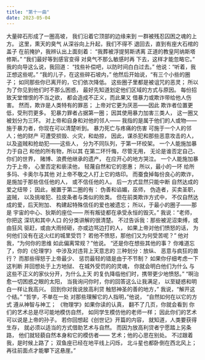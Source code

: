 ```yaml
---
title: "第十一曲"
date: 2023-05-04
---
```

大量碎石形成了一圈高坡，
我们沿着它顶部的边缘来到
一群被残忍囚困之魂的上方。
这里，熏天的臭气
从深谷向上升起，我们不得不
退回去，直到有座大石棺的盖子
在前掩护，我辨认出上面刻着：
“我葬被浮提努斯诱离
正道的教皇阿纳斯塔修斯。”
“我们最好等到感官变得
对臭气不那么敏感时再
下去，这样才能忽略它。”
我的向导这么说，我回道：
“找些补偿吧，以防时间白白过去。”
他说：“听着，我正想这些呢。”
“我的儿子，在这些碎石坡内，”
他然后开始说，“有三个小些的圈子；
如同那些你已离开的，它们依次降低。
这些圈子里都是被诅咒的恶灵；
所以为了你见到他们时不那么困惑，
最好先知道划定他们区域的方式与原因。
每份招致天堂憎恨的不当之欲，
都会造成不正义，而此果又
借暴力或欺诈带给他人伤害。
然而，欺诈是人类特有的罪恶；
上帝对它更为厌恶——因此
欺诈者位置更低，受刑罚更多。
犯暴力罪者占据第一圈；
因其使用暴力加害三类人，
这一圈又被划分为三环。
对上帝和自身和对他的邻人——
我指的是属于他们的人或物——
施于暴力者，你现在可以清楚听到。
暴力死亡与疼痛的伤害
可施于一个人的邻人；他的财产
可遭受损毁、火灾，和劫掠，
因此，谋杀犯和那些恶意攻击的人，
以及盗贼和抢劫犯——这些人，
分为不同队列，于第一环绞架。
一个人能施加暴力于自己
和他的所有物，所以其
在第二环忏悔，尽管无用，
无论是谁否定自己、你们的世界，
赌博、浪费他继承的遗产，
在应开心的地方哭泣。
一个人能施加暴力于上帝，
心里否定和亵渎他，
轻蔑自然和它的恩惠；
所以，最小的一环
给所多玛、卡奥尔与其他
对上帝不敬之人打上它的烙印。
而蚕食掉每份良心的欺诈，
是施加于那些信任他的人，
或不信任他的人。
后一方式显然只能中断
自然达成的爱之纽带；
因此，被置于第二圈的有：
伪善和谄媚，巫师，
伪造者，买卖圣职，盗贼，
以及挑唆犯、拉皮条者与类似的败类。
但在前类欺诈方式中，
不仅自然达成的爱，后天附加、
构建起特殊信任的爱也被遗忘；
所以，于最小的圈子——那是
宇宙的中心、狄斯的座位——
所有叛徒都在承受永恒的毁灭。”
我说：“老师，你把这
深坑和其中人口
的分类讲解的很清楚。
不过告诉我：那些被泥沼束缚，或由狂风
驱赶，或由大雨倾砸，亦或边骂边打的人，
如果上帝对他们愤怒的话，
为何他们没有在这火红的城里受罚？
若他不愤怒，那他们又为何受苦呢？”
他对我，“为何你的思维
如此偏离常规？”他说。
“还是你在想些其他的事？
你难道忘了，你的《伦理学》
中涉及对违背上天意志的
三种划分：放纵、
恶意与疯狂的兽行？
而那些得怒于上帝最少、
惩罚最轻的错是由于不节制？
如果你仔细考虑一下这判断
并回想处于上方地狱、
在城外受罚的的灵魂，
你就会明白他们为什么
与这些不正义的家伙分开，为什么上天
的复仇降临他们时，携带更少地愤怒。”
“啊治愈一切困惑之眼的太阳，
当我询问你时，你的回答这么让我满足，
以至疑惑和明白一样让我高兴。
回到你对我说放高利贷
触怒神圣的善的地方，”
我说，“解开这个结。”
“哲学，不单在一处
对那些理解它的人指明，”他说，
“自然如何在以它的方式
遵从神智与神工；
《物理学》如果你读的认真，
翻不了几页，你就会看到
你们的艺术总是尽可能地模仿自然，
如同学生模仿他的老师一样；
因此你们的艺术可以说是上帝的孙子。
若你回想起《创世记》开篇的内容，
就知道，人类要获得生存，
就必须以适当的方式借助艺术与自然。
而因为放高利贷者宁愿踏上另条路，
他们就轻藐自然本身和它的模仿者——
艺术；他的心思在别处。
不过跟着我，是时候上路了；
双鱼座已经在地平线上闪烁，
北斗星也都卧倒在西北风上；
再往前面点才能攀下这悬崖。”